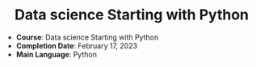 <div align="center">
  
# Data science Starting with Python

</div>

- **Course**: Data science Starting with Python
- **Completion Date**: February 17, 2023
- **Main Language**: Python

